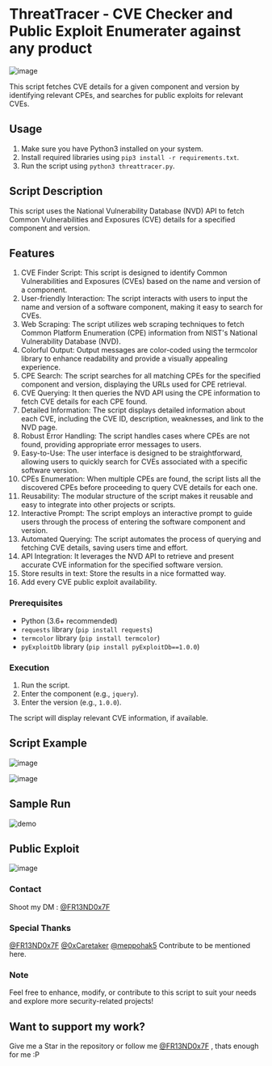 # ThreatTracer - CVE Checker and Public Exploit Enumerater against any product

![image](https://github.com/anmolksachan/ThreatTracer/assets/60771253/9f6eb058-e393-4731-ac4b-0ea5a2964b74)


This script fetches CVE details for a given component and version by identifying relevant CPEs, and searches for public exploits for relevant CVEs.

## Usage

1. Make sure you have Python3 installed on your system.
2. Install required libraries using `pip3 install -r requirements.txt`.
3. Run the script using `python3 threattracer.py`.

## Script Description

This script uses the National Vulnerability Database (NVD) API to fetch Common Vulnerabilities and Exposures (CVE) details for a specified component and version.

## Features
1. CVE Finder Script: This script is designed to identify Common Vulnerabilities and Exposures (CVEs) based on the name and version of a component.
2. User-friendly Interaction: The script interacts with users to input the name and version of a software component, making it easy to search for CVEs.
3. Web Scraping: The script utilizes web scraping techniques to fetch Common Platform Enumeration (CPE) information from NIST's National Vulnerability Database (NVD).
4. Colorful Output: Output messages are color-coded using the termcolor library to enhance readability and provide a visually appealing experience.
5. CPE Search: The script searches for all matching CPEs for the specified component and version, displaying the URLs used for CPE retrieval.
6. CVE Querying: It then queries the NVD API using the CPE information to fetch CVE details for each CPE found.
7. Detailed Information: The script displays detailed information about each CVE, including the CVE ID, description, weaknesses, and link to the NVD page.
8. Robust Error Handling: The script handles cases where CPEs are not found, providing appropriate error messages to users.
9. Easy-to-Use: The user interface is designed to be straightforward, allowing users to quickly search for CVEs associated with a specific software version.
10. CPEs Enumeration: When multiple CPEs are found, the script lists all the discovered CPEs before proceeding to query CVE details for each one.
11. Reusability: The modular structure of the script makes it reusable and easy to integrate into other projects or scripts.
12. Interactive Prompt: The script employs an interactive prompt to guide users through the process of entering the software component and version.
13. Automated Querying: The script automates the process of querying and fetching CVE details, saving users time and effort.
14. API Integration: It leverages the NVD API to retrieve and present accurate CVE information for the specified software version.
15. Store results in text: Store the results in a nice formatted way.
16. Add every CVE public exploit availability.

### Prerequisites

- Python (3.6+ recommended)
- `requests` library (`pip install requests`)
- `termcolor` library (`pip install termcolor`)
- `pyExploitDb` library (`pip install pyExploitDb==1.0.0`)

### Execution

1. Run the script.
2. Enter the component (e.g., `jquery`).
3. Enter the version (e.g., `1.0.0`).

The script will display relevant CVE information, if available.

## Script Example
 ![image](https://github.com/anmolksachan/ThreatTracer/assets/60771253/a6d744f6-0473-45e4-a16a-399412ec8f12)

 ![image](https://github.com/anmolksachan/ThreatTracer/assets/60771253/128be6ce-7204-49b6-adaf-d7ec1f342a25)

## Sample Run
<!--![Studio_Project_V2](https://github.com/anmolksachan/ThreatTracer/assets/60771253/a8938aa2-06cc-4fbf-a640-c10d77219185)-->
![demo](https://github.com/anmolksachan/ThreatTracer/assets/60771253/7c1e8a3c-77d9-4686-a7a7-e7e696e2237f)

## Public Exploit 
![image](https://github.com/anmolksachan/ThreatTracer/assets/60771253/2d6ea1ff-d246-4e59-a2d5-9fd8a4b3fef1)


### Contact

Shoot my DM : [@FR13ND0x7F](https://twitter.com/fr13nd0x7f)

### Special Thanks
[@FR13ND0x7F](https://twitter.com/fr13nd0x7f)
[@0xCaretaker](https://github.com/0xCaretaker)
[@meppohak5](https://github.com/meppohak5)
Contribute to be mentioned here.

### Note
Feel free to enhance, modify, or contribute to this script to suit your needs and explore more security-related projects!

## __Want to support my work?__
Give me a Star in the repository or follow me [@FR13ND0x7F](https://twitter.com/fr13nd0x7f) , thats enough for me :P
